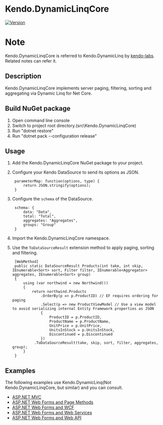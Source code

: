 # Kendo.DynamicLinqCore

[![Version](https://img.shields.io/nuget/vpre/Kendo.DynamicLinqCore.svg)](https://www.nuget.org/packages/Kendo.DynamicLinqCore)

# Note
Kendo.DynamicLinqCore is referred to Kendo.DynamicLinq by [kendo-labs](https://github.com/kendo-labs/dlinq-helpers). 
Related notes can refer it.

## Description
Kendo.DynamicLinqCore implements server paging, filtering, sorting and aggregating via Dynamic Linq for Net Core.

## Build NuGet package
1. Open command line console
2. Switch to project root directory.(src\Kendo.DynamicLinqCore)
3. Run "dotnet restore"
4. Run "dotnet pack --configuration release" 

## Usage
1. Add the Kendo.DynamicLinqCore NuGet package to your project.
2. Configure your Kendo DataSource to send its options as JSON.

        parameterMap: function(options, type) {
            return JSON.stringify(options);
        }
3. Configure the `schema` of the DataSource.

        schema: {
            data: "Data",
            total: "Total",
            aggregates: "Aggregates",
            groups: "Group"
        }
4. Import the Kendo.DynamicLinqCore namespace.
5. Use the `ToDataSourceResult` extension method to apply paging, sorting and filtering.

        [WebMethod]
        public static DataSourceResult Products(int take, int skip, IEnumerable<Sort> sort, Filter filter, IEnumerable<Aggregator> aggregates, IEnumerable<Sort> group)
        {
            using (var northwind = new Northwind())
            {
                return northwind.Products
                    .OrderBy(p => p.ProductID) // EF requires ordering for paging                    
                    .Select(p => new ProductViewModel // Use a view model to avoid serializing internal Entity Framework properties as JSON
                    {
                        ProductID = p.ProductID,
                        ProductName = p.ProductName,
                        UnitPrice = p.UnitPrice,
                        UnitsInStock = p.UnitsInStock,
                        Discontinued = p.Discontinued
                    })
                 .ToDataSourceResult(take, skip, sort, filter, aggregates, group);
            }
        }

## Examples

The following examples use Kendo.DynamicLinq(Not Kendo.DynamicLinqCore, but similar) and you can consult.

- [ASP.NET MVC](https://github.com/telerik/kendo-examples-asp-net-mvc/tree/master/grid-crud)
- [ASP.NET Web Forms and Page Methods](https://github.com/telerik/kendo-examples-asp-net/tree/master/grid-page-methods-crud)
- [ASP.NET Web Forms and WCF](https://github.com/telerik/kendo-examples-asp-net/tree/master/grid-wcf-crud)
- [ASP.NET Web Forms and Web Services](https://github.com/telerik/kendo-examples-asp-net/tree/master/grid-web-service-crud)
- [ASP.NET Web Forms and Web API](https://github.com/telerik/kendo-examples-asp-net/tree/master/grid-webapi-crud)
